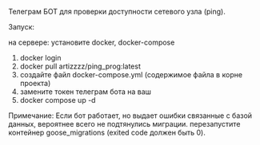 Телеграм БОТ для проверки доступности сетевого узла (ping).

Запуск:

на сервере:
установите docker, docker-compose
1) docker login
2) docker pull artizzzz/ping_prog:latest
3) создайте файл docker-compose.yml (содержимое файла в корне проекта)
4) замените токен телеграм бота на ваш
5) docker compose up -d

Примечание:
Если бот работает, но выдает ошибки связанные с базой данных, вероятнее всего не подтянулись миграции.
перезапустите контейнер goose_migrations (exited code должен быть 0). 
